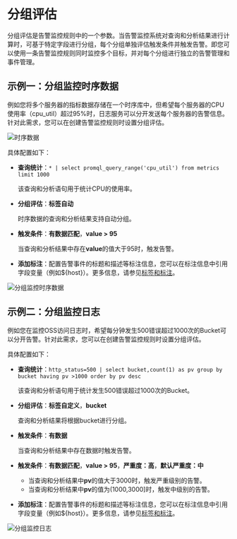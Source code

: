 # 分组评估

分组评估是告警监控规则中的一个参数。当告警监控系统对查询和分析结果进行计算时，可基于特定字段进行分组，每个分组单独评估触发条件并触发告警。即您可以使用一条告警监控规则同时监控多个目标，并对每个分组进行独立的告警管理和事件管理。

## 示例一：分组监控时序数据

例如您将多个服务器的指标数据存储在一个时序库中，但希望每个服务器的CPU使用率（cpu\_util）超过95%时，日志服务可以分开发送每个服务器的告警信息。针对此需求，您可以在创建告警监控规则时设置分组评估。

![时序数据](https://static-aliyun-doc.oss-accelerate.aliyuncs.com/assets/img/zh-CN/2904038161/p262877.png)

具体配置如下：

-   **查询统计**：`* | select promql_query_range('cpu_util') from metrics limit 1000`

    该查询和分析语句用于统计CPU的使用率。

-   **分组评估**：**标签自动**

    时序数据的查询和分析结果支持自动分组。

-   **触发条件**：**有数据匹配**，**value \> 95**

    当查询和分析结果中存在**value**的值大于95时，触发告警。

-   **添加标注**：配置告警事件的标题和描述等标注信息，您可以在标注信息中引用字段变量（例如$\{host\}）。更多信息，请参见[标签和标注](/cn.zh-CN/告警（新版）/告警监控/监控规则编排/标签和标注.md)。

![分组监控时序数据](https://static-aliyun-doc.oss-accelerate.aliyuncs.com/assets/img/zh-CN/3425038161/p263165.png)

## 示例二：分组监控日志

例如您在监控OSS访问日志时，希望每分钟发生500错误超过1000次的Bucket可以分开告警。针对此需求，您可以在创建告警监控规则时设置分组评估。

具体配置如下：

-   **查询统计**：`http_status=500 | select bucket,count(1) as pv group by bucket having pv >1000 order by pv desc`

    该查询和分析语句用于统计发生500错误超过1000次的Bucket。

-   **分组评估**：**标签自定义**，**bucket**

    查询和分析结果将根据bucket进行分组。

-   **触发条件**：**有数据**

    当查询和分析结果中存在数据时触发告警。

-   **触发条件**：**有数据匹配**，**value \> 95**，**严重度：高**，**默认严重度：中**
    -   当查询和分析结果中**pv**的值大于3000时，触发严重级别的告警。
    -   当查询和分析结果中**pv**的值为\(1000,3000\]时，触发中级别的告警。
-   **添加标注**：配置告警事件的标题和描述等标注信息，您可以在标注信息中引用字段变量（例如$\{host\}）。更多信息，请参见[标签和标注](/cn.zh-CN/告警（新版）/告警监控/监控规则编排/标签和标注.md)。

![分组监控日志](https://static-aliyun-doc.oss-accelerate.aliyuncs.com/assets/img/zh-CN/9539838161/p262885.png)

